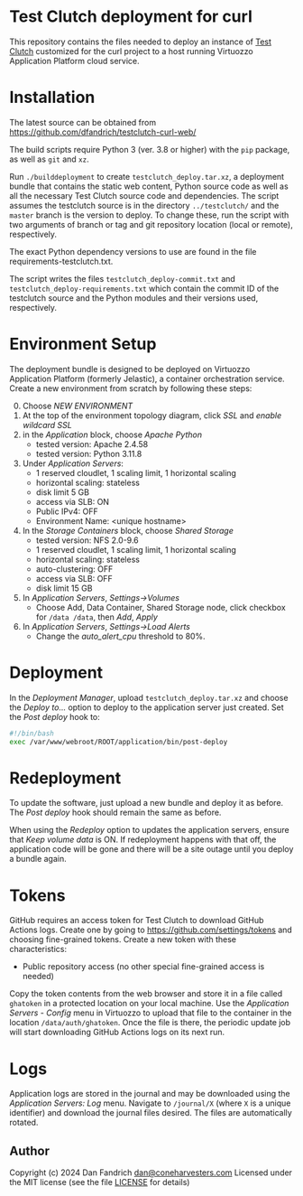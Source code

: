 # Test Clutch deployment for curl

This repository contains the files needed to deploy an instance of [Test
Clutch](https://github.com/dfandrich/testclutch/) customized for the curl
project to a host running Virtuozzo Application Platform cloud service.

# Installation

The latest source can be obtained from
https://github.com/dfandrich/testclutch-curl-web/

The build scripts require Python 3 (ver. 3.8 or higher) with the `pip` package,
as well as `git` and `xz`.

Run `./builddeployment` to create `testclutch_deploy.tar.xz`, a deployment
bundle that contains the static web content, Python source code as well as all
the necessary Test Clutch source code and dependencies. The script assumes the
testclutch source is in the directory `../testclutch/` and the `master` branch
is the version to deploy. To change these, run the script with two arguments of
branch or tag and git repository location (local or remote), respectively.

The exact Python dependency versions to use are found in the file
requirements-testclutch.txt.

The script writes the files `testclutch_deploy-commit.txt` and
`testclutch_deploy-requirements.txt` which contain the commit ID of the
testclutch source and the Python modules and their versions used, respectively.

# Environment Setup

The deployment bundle is designed to be deployed on Virtuozzo Application
Platform (formerly Jelastic), a container orchestration service. Create a new
environment from scratch by following these steps:

0. Choose *NEW ENVIRONMENT*
0. At the top of the environment topology diagram, click *SSL* and *enable wildcard SSL*
0. in the *Application* block, choose *Apache Python*
    - tested version: Apache 2.4.58
    - tested version: Python 3.11.8
0. Under *Application Servers*:
    - 1 reserved cloudlet, 1 scaling limit, 1 horizontal scaling
    - horizontal scaling: stateless
    - disk limit 5 GB
    - access via SLB: ON
    - Public IPv4: OFF
    - Environment Name: &lt;unique hostname>
0. In the *Storage Containers* block, choose *Shared Storage*
    - tested version: NFS 2.0-9.6
    - 1 reserved cloudlet, 1 scaling limit, 1 horizontal scaling
    - horizontal scaling: stateless
    - auto-clustering: OFF
    - access via SLB: OFF
    - disk limit 15 GB
0. In *Application Servers*, *Settings→Volumes*
    - Choose Add, Data Container, Shared Storage node, click checkbox for
      `/data /data`, then *Add*, *Apply*
0. In *Application Servers*, *Settings→Load Alerts*
    - Change the *auto_alert_cpu* threshold to 80%.

# Deployment

In the *Deployment Manager*, upload `testclutch_deploy.tar.xz` and choose the
*Deploy to...* option to deploy to the application server just created. Set the
*Post deploy* hook to:
```sh
#!/bin/bash
exec /var/www/webroot/ROOT/application/bin/post-deploy
```

# Redeployment

To update the software, just upload a new bundle and deploy it as before. The
*Post deploy* hook should remain the same as before.

When using the *Redeploy* option to updates the application servers, ensure
that *Keep volume data* is ON. If redeployment happens with that off, the
application code will be gone and there will be a site outage until you deploy
a bundle again.

# Tokens

GitHub requires an access token for Test Clutch to download GitHub Actions
logs. Create one by going to https://github.com/settings/tokens and choosing
fine-grained tokens. Create a new token with these characteristics:

  - Public repository access (no other special fine-grained access is needed)

Copy the token contents from the web browser and store it in a file called
`ghatoken` in a protected location on your local machine. Use the *Application
Servers - Config* menu in Virtuozzo to upload that file to the container in the
location `/data/auth/ghatoken`. Once the file is there, the periodic update job
will start downloading GitHub Actions logs on its next run.

# Logs

Application logs are stored in the journal and may be downloaded using the
*Application Servers: Log* menu. Navigate to `/journal/X` (where `X` is a
unique identifier) and download the journal files desired. The files are
automatically rotated.

## Author

Copyright (c) 2024 Dan Fandrich <dan@coneharvesters.com>
Licensed under the MIT license (see the file [LICENSE](LICENSE) for details)
